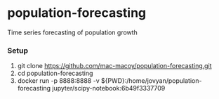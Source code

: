 # population-forecasting
Time series forecasting of population growth

### Setup
1. git clone https://github.com/mac-macoy/population-forecasting.git
2. cd population-forecasting
3. docker run -p 8888:8888 -v ${PWD}:/home/jovyan/population-forecasting jupyter/scipy-notebook:6b49f3337709
